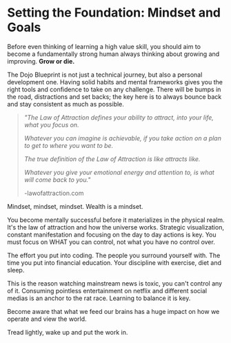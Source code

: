 # Setting the Foundation: Mindset and Goals

Before even thinking of learning a high value skill, you should aim to become a fundamentally strong human always thinking about growing and improving. **Grow or die.**

The Dojo Blueprint is not just a technical journey, but also a personal development one. Having solid habits and mental frameworks gives you the right tools and confidence to take on any challenge. There will be bumps in the road, distractions and set backs; the key here is to always bounce back and stay consistent as much as possible.

> _"The Law of Attraction defines your ability to attract, into your life, what you focus on._
>
> _Whatever you can imagine is achievable, if you take action on a plan to get to where you want to be._
>
> _The true definition of the Law of Attraction is like attracts like._
>
> _Whatever you give your emotional energy and attention to, is what will come back to you."_
>
> -lawofattraction.com

Mindset, mindset, mindset. Wealth is a mindset.

You become mentally successful before it materializes in the physical realm. It's the law of attraction and how the universe works. Strategic visualization, constant manifestation and focusing on the day to day actions is key. You must focus on WHAT you can control, not what you have no control over.

The effort you put into coding. The people you surround yourself with. The time you put into financial education. Your discipline with exercise, diet and sleep.

This is the reason watching mainstream news is toxic, you can't control any of it. Consuming pointless entertainment on netflix and different social medias is an anchor to the rat race. Learning to balance it is key.

Become aware that what we feed our brains has a huge impact on how we operate and view the world.

Tread lightly, wake up and put the work in.
